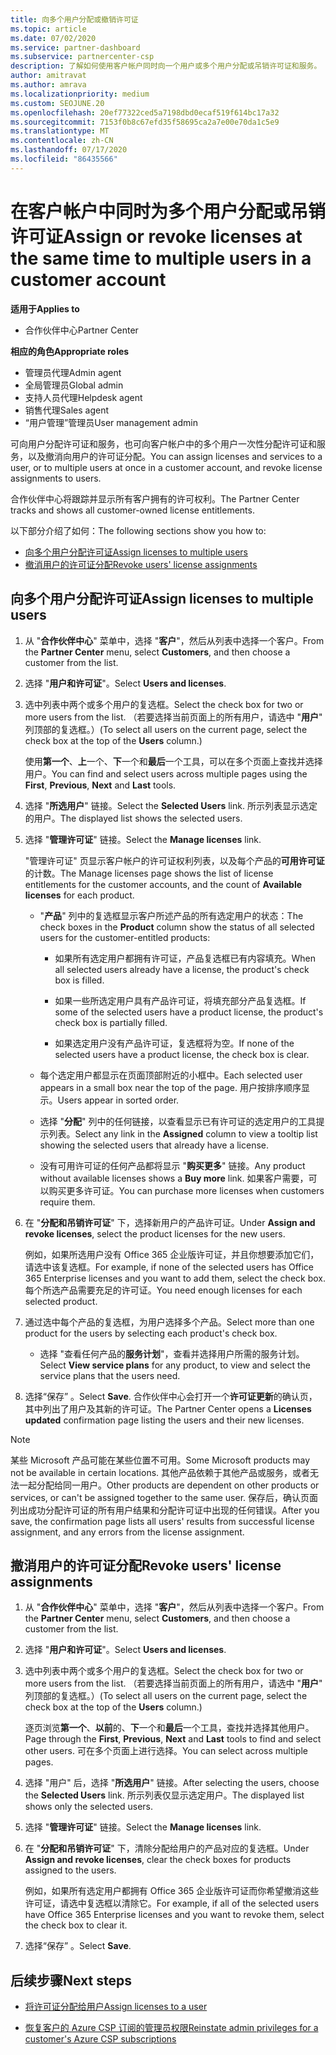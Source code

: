 ```yaml
---
title: 向多个用户分配或撤销许可证
ms.topic: article
ms.date: 07/02/2020
ms.service: partner-dashboard
ms.subservice: partnercenter-csp
description: 了解如何使用客户帐户同时向一个用户或多个用户分配或吊销许可证和服务。
author: amitravat
ms.author: amrava
ms.localizationpriority: medium
ms.custom: SEOJUNE.20
ms.openlocfilehash: 20ef77322ced5a7198dbd0ecaf519f614bc17a32
ms.sourcegitcommit: 7153f0b8c67efd35f58695ca2a7e00e70da1c5e9
ms.translationtype: MT
ms.contentlocale: zh-CN
ms.lasthandoff: 07/17/2020
ms.locfileid: "86435566"
---
```

# <a name="assign-or-revoke-licenses-at-the-same-time-to-multiple-users-in-a-customer-account"></a><span data-ttu-id="37f1c-103">在客户帐户中同时为多个用户分配或吊销许可证</span><span class="sxs-lookup"><span data-stu-id="37f1c-103">Assign or revoke licenses at the same time to multiple users in a customer account</span></span>

<span data-ttu-id="37f1c-104">**适用于**</span><span class="sxs-lookup"><span data-stu-id="37f1c-104">**Applies to**</span></span>

- <span data-ttu-id="37f1c-105">合作伙伴中心</span><span class="sxs-lookup"><span data-stu-id="37f1c-105">Partner Center</span></span>

<span data-ttu-id="37f1c-106">**相应的角色**</span><span class="sxs-lookup"><span data-stu-id="37f1c-106">**Appropriate roles**</span></span>

- <span data-ttu-id="37f1c-107">管理员代理</span><span class="sxs-lookup"><span data-stu-id="37f1c-107">Admin agent</span></span>
- <span data-ttu-id="37f1c-108">全局管理员</span><span class="sxs-lookup"><span data-stu-id="37f1c-108">Global admin</span></span>
- <span data-ttu-id="37f1c-109">支持人员代理</span><span class="sxs-lookup"><span data-stu-id="37f1c-109">Helpdesk agent</span></span>
- <span data-ttu-id="37f1c-110">销售代理</span><span class="sxs-lookup"><span data-stu-id="37f1c-110">Sales agent</span></span>
- <span data-ttu-id="37f1c-111">“用户管理”管理员</span><span class="sxs-lookup"><span data-stu-id="37f1c-111">User management admin</span></span>

<span data-ttu-id="37f1c-112">可向用户分配许可证和服务，也可向客户帐户中的多个用户一次性分配许可证和服务，以及撤消向用户的许可证分配。</span><span class="sxs-lookup"><span data-stu-id="37f1c-112">You can assign licenses and services to a user, or to multiple users at once in a customer account, and revoke license assignments to users.</span></span>

<span data-ttu-id="37f1c-113">合作伙伴中心将跟踪并显示所有客户拥有的许可权利。</span><span class="sxs-lookup"><span data-stu-id="37f1c-113">The Partner Center tracks and shows all customer-owned license entitlements.</span></span>

<span data-ttu-id="37f1c-114">以下部分介绍了如何：</span><span class="sxs-lookup"><span data-stu-id="37f1c-114">The following sections show you how to:</span></span>
- [<span data-ttu-id="37f1c-115">向多个用户分配许可证</span><span class="sxs-lookup"><span data-stu-id="37f1c-115">Assign licenses to multiple users</span></span>](#assign-licenses-to-groups)
- [<span data-ttu-id="37f1c-116">撤消用户的许可证分配</span><span class="sxs-lookup"><span data-stu-id="37f1c-116">Revoke users' license assignments</span></span>](#revoking-licenses)

<a href="" id="assign-licenses-to-groups"></a>
## <a name="assign-licenses-to-multiple-users"></a><span data-ttu-id="37f1c-117">向多个用户分配许可证</span><span class="sxs-lookup"><span data-stu-id="37f1c-117">Assign licenses to multiple users</span></span>

1. <span data-ttu-id="37f1c-118">从 "**合作伙伴中心**" 菜单中，选择 "**客户**"，然后从列表中选择一个客户。</span><span class="sxs-lookup"><span data-stu-id="37f1c-118">From the **Partner Center** menu, select **Customers**, and then choose a customer from the list.</span></span>

2. <span data-ttu-id="37f1c-119">选择 "**用户和许可证**"。</span><span class="sxs-lookup"><span data-stu-id="37f1c-119">Select **Users and licenses**.</span></span>

3. <span data-ttu-id="37f1c-120">选中列表中两个或多个用户的复选框。</span><span class="sxs-lookup"><span data-stu-id="37f1c-120">Select the check box for two or more users from the list.</span></span> <span data-ttu-id="37f1c-121">（若要选择当前页面上的所有用户，请选中 "**用户**" 列顶部的复选框。）</span><span class="sxs-lookup"><span data-stu-id="37f1c-121">(To select all users on the current page, select the check box at the top of the **Users** column.)</span></span>

    <span data-ttu-id="37f1c-122">使用**第一个**、**上**一个、**下**一个和**最后**一个工具，可以在多个页面上查找并选择用户。</span><span class="sxs-lookup"><span data-stu-id="37f1c-122">You can find and select users across multiple pages using the **First**, **Previous**, **Next** and **Last** tools.</span></span>

4. <span data-ttu-id="37f1c-123">选择 "**所选用户**" 链接。</span><span class="sxs-lookup"><span data-stu-id="37f1c-123">Select the **Selected Users** link.</span></span> <span data-ttu-id="37f1c-124">所示列表显示选定的用户。</span><span class="sxs-lookup"><span data-stu-id="37f1c-124">The displayed list shows the selected users.</span></span>

5. <span data-ttu-id="37f1c-125">选择 "**管理许可证**" 链接。</span><span class="sxs-lookup"><span data-stu-id="37f1c-125">Select the **Manage licenses** link.</span></span>

    <span data-ttu-id="37f1c-126">"管理许可证" 页显示客户帐户的许可证权利列表，以及每个产品的**可用许可证**的计数。</span><span class="sxs-lookup"><span data-stu-id="37f1c-126">The Manage licenses page shows the list of license entitlements for the customer accounts, and the count of **Available licenses** for each product.</span></span>

    - <span data-ttu-id="37f1c-127">"**产品**" 列中的复选框显示客户所述产品的所有选定用户的状态：</span><span class="sxs-lookup"><span data-stu-id="37f1c-127">The check boxes in the **Product** column show the status of all selected users for the customer-entitled products:</span></span>

       - <span data-ttu-id="37f1c-128">如果所有选定用户都拥有许可证，产品复选框已有内容填充。</span><span class="sxs-lookup"><span data-stu-id="37f1c-128">When all selected users already have a license, the product's check box is filled.</span></span>

       - <span data-ttu-id="37f1c-129">如果一些所选定用户具有产品许可证，将填充部分产品复选框。</span><span class="sxs-lookup"><span data-stu-id="37f1c-129">If some of the selected users have a product license, the product's check box is partially filled.</span></span>

       - <span data-ttu-id="37f1c-130">如果选定用户没有产品许可证，复选框将为空。</span><span class="sxs-lookup"><span data-stu-id="37f1c-130">If none of the selected users have a product license, the check box is clear.</span></span>

    - <span data-ttu-id="37f1c-131">每个选定用户都显示在页面顶部附近的小框中。</span><span class="sxs-lookup"><span data-stu-id="37f1c-131">Each selected user appears in a small box near the top of the page.</span></span> <span data-ttu-id="37f1c-132">用户按排序顺序显示。</span><span class="sxs-lookup"><span data-stu-id="37f1c-132">Users appear in sorted order.</span></span>

    - <span data-ttu-id="37f1c-133">选择 "**分配**" 列中的任何链接，以查看显示已有许可证的选定用户的工具提示列表。</span><span class="sxs-lookup"><span data-stu-id="37f1c-133">Select any link in the **Assigned** column to view a tooltip list showing the selected users that already have a license.</span></span>

    - <span data-ttu-id="37f1c-134">没有可用许可证的任何产品都将显示 "**购买更多**" 链接。</span><span class="sxs-lookup"><span data-stu-id="37f1c-134">Any product without available licenses shows a **Buy more** link.</span></span> <span data-ttu-id="37f1c-135">如果客户需要，可以购买更多许可证。</span><span class="sxs-lookup"><span data-stu-id="37f1c-135">You can purchase more licenses when customers require them.</span></span>

6. <span data-ttu-id="37f1c-136">在 "**分配和吊销许可证**" 下，选择新用户的产品许可证。</span><span class="sxs-lookup"><span data-stu-id="37f1c-136">Under **Assign and revoke licenses**, select the product licenses for the new users.</span></span> 

   <span data-ttu-id="37f1c-137">例如，如果所选用户没有 Office 365 企业版许可证，并且你想要添加它们，请选中该复选框。</span><span class="sxs-lookup"><span data-stu-id="37f1c-137">For example, if none of the selected users has Office 365 Enterprise licenses and you want to add them, select the check box.</span></span> <span data-ttu-id="37f1c-138">每个所选产品需要充足的许可证。</span><span class="sxs-lookup"><span data-stu-id="37f1c-138">You need enough licenses for each selected product.</span></span>

7. <span data-ttu-id="37f1c-139">通过选中每个产品的复选框，为用户选择多个产品。</span><span class="sxs-lookup"><span data-stu-id="37f1c-139">Select more than one product for the users by selecting each product's check box.</span></span>
    -   <span data-ttu-id="37f1c-140">选择 "查看任何产品的**服务计划**"，查看并选择用户所需的服务计划。</span><span class="sxs-lookup"><span data-stu-id="37f1c-140">Select **View service plans** for any product, to view and select the service plans that the users need.</span></span>

8. <span data-ttu-id="37f1c-141">选择“保存” 。</span><span class="sxs-lookup"><span data-stu-id="37f1c-141">Select **Save**.</span></span> <span data-ttu-id="37f1c-142">合作伙伴中心会打开一个**许可证更新**的确认页，其中列出了用户及其新的许可证。</span><span class="sxs-lookup"><span data-stu-id="37f1c-142">The Partner Center opens a **Licenses updated** confirmation page listing the users and their new licenses.</span></span>

>[!NOTE]
><span data-ttu-id="37f1c-143">某些 Microsoft 产品可能在某些位置不可用。</span><span class="sxs-lookup"><span data-stu-id="37f1c-143">Some Microsoft products may not be available in certain locations.</span></span> <span data-ttu-id="37f1c-144">其他产品依赖于其他产品或服务，或者无法一起分配给同一用户。</span><span class="sxs-lookup"><span data-stu-id="37f1c-144">Other products are dependent on other products or services, or can't be assigned together to the same user.</span></span> <span data-ttu-id="37f1c-145">保存后，确认页面列出成功分配许可证的所有用户结果和分配许可证中出现的任何错误。</span><span class="sxs-lookup"><span data-stu-id="37f1c-145">After you save, the confirmation page lists all users' results from successful license assignment, and any errors from the license assignment.</span></span>

<a href="" id="revoking-licenses"></a>
## <a name="revoke-users-license-assignments"></a><span data-ttu-id="37f1c-146">撤消用户的许可证分配</span><span class="sxs-lookup"><span data-stu-id="37f1c-146">Revoke users' license assignments</span></span>

1. <span data-ttu-id="37f1c-147">从 "**合作伙伴中心**" 菜单中，选择 "**客户**"，然后从列表中选择一个客户。</span><span class="sxs-lookup"><span data-stu-id="37f1c-147">From the **Partner Center** menu, select **Customers**, and then choose a customer from the list.</span></span>

2. <span data-ttu-id="37f1c-148">选择 "**用户和许可证**"。</span><span class="sxs-lookup"><span data-stu-id="37f1c-148">Select **Users and licenses**.</span></span>

3. <span data-ttu-id="37f1c-149">选中列表中两个或多个用户的复选框。</span><span class="sxs-lookup"><span data-stu-id="37f1c-149">Select the check box for two or more users from the list.</span></span> <span data-ttu-id="37f1c-150">（若要选择当前页面上的所有用户，请选中 "**用户**" 列顶部的复选框。）</span><span class="sxs-lookup"><span data-stu-id="37f1c-150">(To select all users on the current page, select the check box at the top of the **Users** column.)</span></span>

    <span data-ttu-id="37f1c-151">逐页浏览**第一个**、**以前**的、**下**一个和**最后**一个工具，查找并选择其他用户。</span><span class="sxs-lookup"><span data-stu-id="37f1c-151">Page through the **First**, **Previous**, **Next** and **Last** tools to find and select other users.</span></span> <span data-ttu-id="37f1c-152">可在多个页面上进行选择。</span><span class="sxs-lookup"><span data-stu-id="37f1c-152">You can select across multiple pages.</span></span>

4. <span data-ttu-id="37f1c-153">选择 "用户" 后，选择 "**所选用户**" 链接。</span><span class="sxs-lookup"><span data-stu-id="37f1c-153">After selecting the users, choose the **Selected Users** link.</span></span> <span data-ttu-id="37f1c-154">所示列表仅显示选定用户。</span><span class="sxs-lookup"><span data-stu-id="37f1c-154">The displayed list shows only the selected users.</span></span>

5. <span data-ttu-id="37f1c-155">选择 "**管理许可证**" 链接。</span><span class="sxs-lookup"><span data-stu-id="37f1c-155">Select the **Manage licenses** link.</span></span>

6. <span data-ttu-id="37f1c-156">在 "**分配和吊销许可证**" 下，清除分配给用户的产品对应的复选框。</span><span class="sxs-lookup"><span data-stu-id="37f1c-156">Under **Assign and revoke licenses**, clear the check boxes for products assigned to the users.</span></span>

   <span data-ttu-id="37f1c-157">例如，如果所有选定用户都拥有 Office 365 企业版许可证而你希望撤消这些许可证，请选中复选框以清除它。</span><span class="sxs-lookup"><span data-stu-id="37f1c-157">For example, if all of the selected users have Office 365 Enterprise licenses and you want to revoke them, select the check box to clear it.</span></span>

7. <span data-ttu-id="37f1c-158">选择“保存” 。</span><span class="sxs-lookup"><span data-stu-id="37f1c-158">Select **Save**.</span></span>

## <a name="next-steps"></a><span data-ttu-id="37f1c-159">后续步骤</span><span class="sxs-lookup"><span data-stu-id="37f1c-159">Next steps</span></span>

- [<span data-ttu-id="37f1c-160">将许可证分配给用户</span><span class="sxs-lookup"><span data-stu-id="37f1c-160">Assign licenses to a user</span></span>](assign-licenses-to-users.md)

- [<span data-ttu-id="37f1c-161">恢复客户的 Azure CSP 订阅的管理员权限</span><span class="sxs-lookup"><span data-stu-id="37f1c-161">Reinstate admin privileges for a customer's Azure CSP subscriptions</span></span>](revoke-reinstate-csp.md)